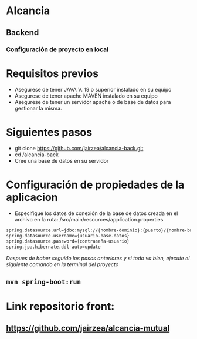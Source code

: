 # Alcancia

## Backend

### Configuración de proyecto en local

# Requisitos previos

- Asegurese de tener JAVA V. 19 o superior instalado en su equipo
- Asegurese de tener apache MAVEN instalado en su equipo
- Asegurese de tener un servidor apache o de base de datos para gestionar la misma.

# Siguientes pasos

- git clone https://github.com/jairzea/alcancia-back.git
- cd /alcancia-back
- Cree una base de datos en su servidor

# Configuración de propiedades de la aplicacion

- Especifique los datos de conexión de la base de datos creada en el archivo en la ruta: /src/main/resources/application.properties

```HTML
spring.datasource.url=jdbc:mysql://{nombre-dominio}:{puerto}/{nombre-base-datos}
spring.datasource.username={usuario-base-datos}
spring.datasource.password={contraseña-usuario}
spring.jpa.hibernate.ddl-auto=update
```

_Despues de haber seguido los pasos anteriores y si todo va bien, ejecute el siguiente comando en la terminal del proyecto_

## `mvn spring-boot:run`

# Link repositorio front:

## https://github.com/jairzea/alcancia-mutual
